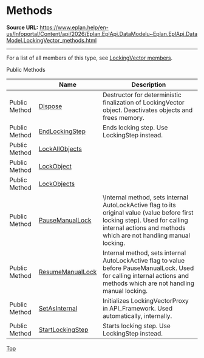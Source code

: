 # Methods

**Source URL:** https://www.eplan.help/en-us/Infoportal/Content/api/2026/Eplan.EplApi.DataModelu~Eplan.EplApi.DataModel.LockingVector_methods.html

---

For a list of all members of this type, see [LockingVector members](Eplan.EplApi.DataModelu~Eplan.EplApi.DataModel.LockingVector_members.html).

Public Methods

|  | Name | Description |
| --- | --- | --- |
| Public Method | [Dispose](Eplan.EplApi.DataModelu~Eplan.EplApi.DataModel.LockingVector~Dispose().html) | Destructor for deterministic finalization of LockingVector object. Deactivates objects and frees memory. |
| Public Method | [EndLockingStep](Eplan.EplApi.DataModelu~Eplan.EplApi.DataModel.LockingVector~EndLockingStep.html) | Ends locking step. Use LockingStep instead. |
| Public Method | [LockAllObjects](Eplan.EplApi.DataModelu~Eplan.EplApi.DataModel.LockingVector~LockAllObjects.html) |  |
| Public Method | [LockObject](Eplan.EplApi.DataModelu~Eplan.EplApi.DataModel.LockingVector~LockObject.html) |  |
| Public Method | [LockObjects](Eplan.EplApi.DataModelu~Eplan.EplApi.DataModel.LockingVector~LockObjects.html) |  |
| Public Method | [PauseManualLock](Eplan.EplApi.DataModelu~Eplan.EplApi.DataModel.LockingVector~PauseManualLock.html) | \Internal method, sets internal AutoLockActive flag to its original value (value before first locking step). Used for calling internal actions and methods which are not handling manual locking. |
| Public Method | [ResumeManualLock](Eplan.EplApi.DataModelu~Eplan.EplApi.DataModel.LockingVector~ResumeManualLock.html) | Internal method, sets internal AutoLockActive flag to value before PauseManualLock. Used for calling internal actions and methods which are not handling manual locking. |
| Public Method | [SetAsInternal](Eplan.EplApi.DataModelu~Eplan.EplApi.DataModel.LockingVector~SetAsInternal.html) | Initializes LockingVectorProxy in API\_Framework. Used automatically, internally. |
| Public Method | [StartLockingStep](Eplan.EplApi.DataModelu~Eplan.EplApi.DataModel.LockingVector~StartLockingStep.html) | Starts locking step. Use LockingStep instead. |

[Top](#top)
